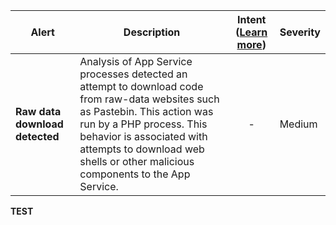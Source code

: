 |Alert|Description|Intent ([Learn more](#intentions))|Severity|
|----|----|:----:|--|
|**Raw data download detected**|Analysis of App Service processes detected an attempt to download code from raw-data websites such as Pastebin. This action was run by a PHP process. This behavior is associated with attempts to download web shells or other malicious components to the App Service.|-|Medium|
**TEST**
